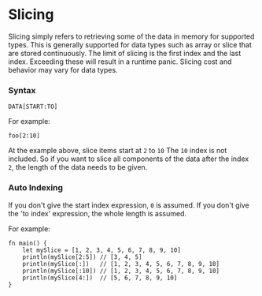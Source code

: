 # Slicing

Slicing simply refers to retrieving some of the data in memory for supported types. This is generally supported for data types such as array or slice that are stored continuously. The limit of slicing is the first index and the last index. Exceeding these will result in a runtime panic. Slicing cost and behavior may vary for data types.

### Syntax
```
DATA[START:TO]
```
For example:
```jule
foo[2:10]
```
At the example above, slice items start at `2` to `10` The `10` index is not included. So if you want to slice all components of the data after the index `2`, the length of the data needs to be given.

### Auto Indexing
If you don't give the start index expression, `0` is assumed.
If you don't give the 'to index' expression, the whole length is assumed.

For example:
```jule
fn main() {
    let mySlice = [1, 2, 3, 4, 5, 6, 7, 8, 9, 10]
    println(mySlice[2:5]) // [3, 4, 5]
    println(mySlice[:])   // [1, 2, 3, 4, 5, 6, 7, 8, 9, 10]
    println(mySlice[:10]) // [1, 2, 3, 4, 5, 6, 7, 8, 9, 10]
    println(mySlice[4:])  // [5, 6, 7, 8, 9, 10]
}
```